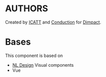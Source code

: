 # AUTHORS
Created by [ICATT](https://conduction.nl) and [Conduction](https://https://www.icatt.nl/.nl) for [Dimpact](https://www.dimpact.nl/). 

# Bases
This component is based on 
- [NL Design](https://designsystem.gebruikercentraal.nl/) Visual components
- Vue

